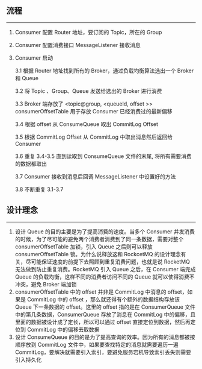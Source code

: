 ## 流程

------

1. Consumer 配置 Router 地址，要订阅的 Topic，所在的 Group

2. Consumer 配置消费接口 MessageListener 接收消息

3. Consumer 启动

   3.1 根据 Router 地址找到所有的 Broker，通过负载均衡算法选出一个 Broker 和 Queue

   3.2 将 Topic 、Group、Queue 发送给选出的 Broker 进行消费

   3.3 Broker 端存放了 <topic@group, <queueId, offset >> consumerOffsetTable 用于存放 Consumer 已经消费过的最新偏移

   3.4 根据 offset 从  ConsumeQueue 取出 CommitLog Offset

   3.5 根据 CommitLog Offset 从 CommitLog 中取出消息然后返回给 Consumer

   3.6 重复 3.4-3.5 直到读取到 ConsumeQueue 文件的末尾, 将所有需要消费的数据都取出

   3.7 Consumer 接收到消息后回调 MessageListener 中设置好的方法

   3.8 不断重复 3.1-3.7

   



## 设计理念

------

1. 设计 Queue 的目的主要是为了提高消费的速度。当多个 Consumer 并发消费的时候，为了尽可能的避免两个消费者消费到了同一条数据，需要对整个 consumerOffsetTable 加锁，引入 Queue 之后则可以释放 consumerOffsetTable 锁。为什么说释放这和 RockcetMQ 的设计理念有关，尽可能保证速度的前提下去照顾到重复消费问题，也就是说 RocketMQ 无法做到防止重复消费。RocketMQ 引入 Queue 之后，在 Consumer 端完成 Queue 的负载均衡，这样不同的消费者访问不同的 Queue 就可以使得消费不冲突，避免 Broker 端加锁
2. consumerOffsetTable 中的 offset 并非是 CommitLog 中消息的 offset，如果是 CommitLog 中的 offset ，那么就还得有个额外的数据结构存放该 Queue 下一条数据的 offset。这里的 offset 指的是在 ConsumerQueue 文件中的第几条数据，ConsumerQueue 存放了消息在 CommitLog 中的偏移，且里面的数据被设计成了定长，所以可以通过 offset 直接定位到数据，然后再定位到 CommitLog 中的偏移去取数据
3. 设计 ConsumeQueue 的目的是为了提高查询的效率。因为所有的消息都被按顺序放到 CommitLog 文件中，如果要查找特定的消息就需要遍历一遍 CommitLog，要解决就需要引入索引，要避免服务宕机导致索引丢失则需要引入持久化